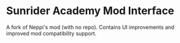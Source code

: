# Sunrider Academy Mod Interface

A fork of Neppi's mod (with no repo). Contains UI improvements and improved mod compatibility support.
